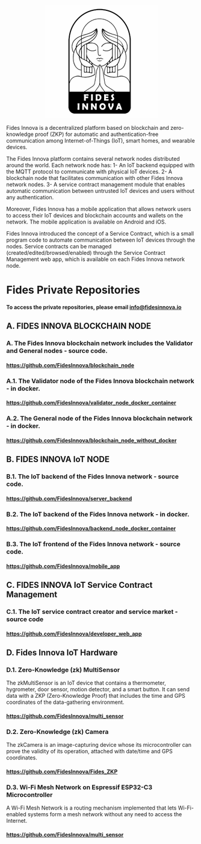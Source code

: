 <p align="center">
<img src="github-logo.jpg" width="300" height="300">
</p>

Fides Innova is a decentralized platform based on blockchain and zero-knowledge proof (ZKP) for automatic and authentication-free communication among Internet-of-Things (IoT), smart homes, and wearable devices.

The Fides Innova platform contains several network nodes distributed around the world. Each network node has: 1- An IoT backend equipped with the MQTT protocol to communicate with physical IoT devices. 2- A blockchain node that facilitates communication with other Fides Innova network nodes. 3- A service contract management module that enables automatic communication between untrusted IoT devices and users without any authentication.

Moreover, Fides Innova has a mobile application that allows network users to access their IoT devices and blockchain accounts and wallets on the network. The mobile application is available on Android and iOS.

Fides Innova introduced the concept of a Service Contract, which is a small program code to automate communication between IoT devices through the nodes. Service contracts can be managed (created/edited/browsed/enabled) through the Service Contract Management web app, which is available on each Fides Innova network node.

# Fides Private Repositories 
#### To access the private repositories, please email info@fidesinnova.io


## A. FIDES INNOVA BLOCKCHAIN NODE
### A. The Fides Innova blockchain network includes the Validator and General nodes - source code.
#### https://github.com/FidesInnova/blockchain_node

### A.1. The Validator node of the Fides Innova blockchain network - in docker. 
#### https://github.com/FidesInnova/validator_node_docker_container

### A.2. The General node of the Fides Innova blockchain network - in docker.
#### https://github.com/FidesInnova/blockchain_node_without_docker


## B. FIDES INNOVA IoT NODE
### B.1. The IoT backend of the Fides Innova network - source code. 
#### https://github.com/FidesInnova/server_backend

### B.2. The IoT backend of the Fides Innova network - in docker. 
#### https://github.com/FidesInnova/backend_node_docker_container

### B.3. The IoT frontend of the Fides Innova network - source code. 
#### https://github.com/FidesInnova/mobile_app


## C. FIDES INNOVA IoT Service Contract Management
### C.1. The IoT service contract creator and service market - source code
#### https://github.com/FidesInnova/developer_web_app

## D. Fides Innova IoT Hardware
### D.1. Zero-Knowledge (zk) MultiSensor
The zkMultiSensor is an IoT device that contains a thermometer, hygrometer, door sensor, motion detector, and a smart button. It can send data with a ZKP (Zero-Knowledge Proof) that includes the time and GPS coordinates of the data-gathering environment.
#### https://github.com/FidesInnova/multi_sensor

### D.2. Zero-Knowledge (zk) Camera
The zkCamera is an image-capturing device whose its microcontroller can prove the validity of its operation, attached with date/time and GPS coordinates.
#### https://github.com/FidesInnova/Fides_ZKP

### D.3. Wi-Fi Mesh Network on Espressif ESP32-C3 Microcontroller
A Wi-Fi Mesh Network is a routing mechanism implemented that lets Wi-Fi-enabled systems form a mesh network without any need to access the Internet. 
#### https://github.com/FidesInnova/multi_sensor
